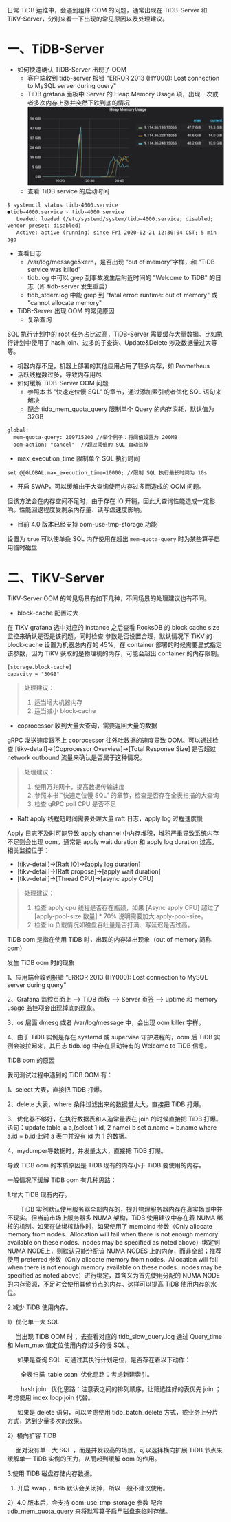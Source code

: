 日常 TiDB 运维中，会遇到组件 OOM 的问题，通常出现在 TiDB-Server 和 TiKV-Server，分别来看一下出现的常见原因以及处理建议。

# 一、TiDB-Server
* 如何快速确认 TiDB-Server 出现了 OOM
  * 客户端收到 tidb-server 报错 "ERROR 2013 (HY000): Lost connection to MySQL server during query"
  * TiDB grafana 面板中 Server 的 Heap Memory Usage 项，出现一次或者多次内存上涨并突然下跌到底的情况![图片](/res/session4/chapter7/tidb-oom/oom_example.png)
  * 查看 TiDB service 的启动时间
```
$ systemctl status tidb-4000.service
●tidb-4000.service - tidb-4000 service
   Loaded: loaded (/etc/systemd/system/tidb-4000.service; disabled; vendor preset: disabled)
   Active: active (running) since Fri 2020-02-21 12:30:04 CST; 5 min ago
```
  * 查看日志
    * /var/log/message&kern，是否出现 “out of memory”字样，和 "TiDB service was killed"
    * tidb.log 中可以 grep 到事故发生后附近时间的 "Welcome to TiDB" 的日志（即 tidb-server 发生重启）
    * tidb_stderr.log 中能 grep 到 "fatal error: runtime: out of memory" 或 "cannot allocate memory"
* TiDB-Server 出现 OOM 的常见原因
  * 复杂查询

SQL 执行计划中的 root 任务占比过高，TiDB-Server 需要缓存大量数据。比如执行计划中使用了 hash join、过多的子查询、Update&Delete 涉及数据量过大等等。

  * 机器内存不足，机器上部署的其他应用占用了较多内存，如 Prometheus
  * 活跃线程数过多，导致内存用尽
* 如何缓解 TiDB-Server OOM 问题
  * 参照本书 "快速定位慢 SQL" 的章节，通过添加索引或者优化 SQL 语句来解决
  * 配合 tidb_mem_quota_query 限制单个 Query 的内存消耗，默认值为 32GB
```
global:
  mem-quota-query: 209715200 //举个例子：将阈值设置为 200MB
  oom-action: "cancel"  //超过阈值的 SQL 自动杀掉
```
  * max_execution_time 限制单个 SQL 执行时间
```
set @@GLOBAL.max_execution_time=10000; //限制 SQL 执行最长时间为 10s
```
  * 开启 SWAP，可以缓解由于大查询使用内存过多而造成的 OOM 问题。

但该方法会在内存空间不足时，由于存在 IO 开销，因此大查询性能造成一定影响。性能回退程度受剩余内存量、读写盘速度影响。

  * 目前 4.0 版本已经支持 oom-use-tmp-storage 功能

设置为 `true` 可以使单条 SQL 内存使用在超出 `mem-quota-query` 时为某些算子启用临时磁盘

# 二、TiKV-Server
TiKV-Server OOM 的常见场景有如下几种，不同场景的处理建议也有不同。

* block-cache 配置过大

在 TiKV grafana 选中对应的 instance 之后查看 RocksDB 的 block cache size 监控来确认是否是该问题。同时检查 参数是否设置合理，默认情况下 TiKV 的 block-cache 设置为机器总内存的 45%，在 container 部署的时候需要显式指定该参数，因为 TiKV 获取的是物理机的内存，可能会超出 container 的内存限制。

```
[storage.block-cache]
capacity = "30GB"
```
>处理建议：
>1. 适当增大机器内存
>2. 适当减小 block-cache 
* coprocessor 收到大量大查询，需要返回大量的数据

gRPC 发送速度跟不上 coprocessor 往外吐数据的速度导致 OOM。可以通过检查 [tikv-detail]->[Coprocessor Overview]->[Total Response Size] 是否超过 network outbound 流量来确认是否属于这种情况。

>处理建议：
>1. 使用万兆网卡，提高数据传输速度
>2. 参照本书 "快速定位慢 SQL" 的章节，检查是否存在全表扫描的大查询
>3. 检查 gRPC poll CPU 是否不足
* Raft apply 线程短时间需要处理大量 raft 日志，apply log 过程速度慢 

Apply 日志不及时可能导致 apply channel 中内存堆积，堆积严重导致系统内存不足则会出现 oom。通常是 apply wait duration 和 apply log duration 过高。相关监控位于：

  * [tikv-detail]->[Raft IO]->[apply log duration]
  * [tikv-detail]->[Raft propose]->[apply wait duration]
  * [tikv-detail]->[Thread CPU]->[async apply CPU]
>处理建议：
>1. 检查 apply cpu 线程是否存在瓶颈，如果 [Async apply CPU] 超过了 [apply-pool-size 数量] * 70% 说明需要加大 apply-pool-size。
>2. 检查 io 负载情况如磁盘吞吐量是否打满、写延迟是否过高。





TiDB oom 是指在使用 TiDB 时，出现的内存溢出现象（out of memory 简称 oom）

发生 TiDB oom 时的现象

1、应用端会收到报错 “ERROR 2013 (HY000): Lost connection to MySQL server during query”

2、Grafana 监控页面上 --> TiDB 面板 --> Server 页签 --> uptime 和 memory usage 监控项会出现掉底的现象。

3、os 层面 dmesg 或者 /var/log/message 中，会出现 oom killer 字样。

4、由于 TiDB 实例是存在 systemd 或 supervise 守护进程的，oom 后 TiDB 实例会被拉起来，其日志 tidb.log 中存在启动特有的 Welcome to TiDB 信息。

TiDB oom 的原因

我司测试过程中遇到的 TiDB OOM 有：

1、select 大表，直接把 TiDB 打爆。

2、delete 大表，where 条件过滤出来的数据量太大，直接把 TiDB 打爆。

3、优化器不够好，在执行数据表和人造常量表在 join 的时候直接把 TiDB 打爆。语句：update table_a a,(select 1 id, 2 name) b set a.name = b.name where a.id = b.id;此时 a 表中并没有 id 为 1 的数据。

4、mydumper导数据时，并发量太大，直接把 TiDB 打爆。

导致 TiDB oom 的本质原因是 TiDB 现有的内存小于 TiDB 要使用的内存。


一般情况下缓解 TiDB oom 有几种思路：

1.增大 TiDB 现有内存。

        TiDB 实例默认使用服务器全部内存的，提升物理服务器内存在真实场景中并不现实。但当前市场上服务器多 NUMA 架构，TiDB 使用建议中存在着 NUMA 绑核的机制。如果在做绑核动作时，如果使用了 membind 参数（Only allocate memory from nodes.  Allocation will fail when there is not enough memory available on these nodes.  nodes may be specified as noted above）绑定到 NUMA NODE上，则默认只能分配该 NUMA NODES 上的内存，而非全部；推荐使用 preferred 参数（Only allocate memory from nodes.  Allocation will fail when there is not enough memory available on these nodes.  nodes may be specified as noted above）进行绑定，其含义为首先使用分配的 NUMA NODE 的内存资源，不足时会使用其他节点的内存。这样可以提高 TiDB 使用内存的水位。


2.减少 TiDB 使用内存。

1）优化单一大 SQL

     当出现 TiDB OOM 时 ，去查看对应的 tidb_slow_query.log 通过 Query_time 和 Mem_max 值定位使用内存过多的慢 SQL 。

      如果是查询 SQL  可通过其执行计划定位，是否存在着以下动作：

        全表扫描  table scan  优化思路：考虑新建索引。

        hash join   优化思路：注意表之间的排列顺序，让筛选性好的表优先 join ；考虑使用 index loop join 代替。

      如果是 delete 语句，可以考虑使用 tidb_batch_delete 方式，或业务上分片方式，达到少量多次的效果。

2）横向扩容 TiDB 

     面对没有单一大 SQL ，而是并发较高的场景，可以选择横向扩展 TiDB 节点来缓解单一 TiDB 实例的压力，从而起到缓解 oom 的作用。


3.使用 TiDB 磁盘存储内存数据。

1) 开启 swap ，tidb 默认会关闭掉，所以一般不建议使用。

2）4.0 版本后，会支持 oom-use-tmp-storage 参数 配合 tidb_mem_quota_query 来将默写算子启用磁盘来临时存储。


